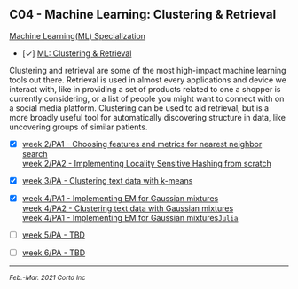 ## C04 - Machine Learning: Clustering & Retrieval

  [Machine Learning(ML) Specialization](https://www.coursera.org/specializations/machine-learning)

  - [✓] [ML: Clustering & Retrieval](https://www.coursera.org/learn/ml-clustering-and-retrieval)

Clustering and retrieval are some of the most high-impact machine learning tools out there.
Retrieval is used in almost every applications and device we interact with, like in providing a set of products related to one a shopper is currently considering,
or a list of people you might want to connect with on a social media platform.
Clustering can be used to aid retrieval, but is a more broadly useful tool for automatically discovering structure in data, like uncovering groups of similar patients.

  - [x] [week 2/PA1 - Choosing features and metrics for nearest neighbor search](https://github.com/pascal-p/ML_UW_Spec/blob/main/C04/w02/C04w02_nb_pa1.ipynb)<br />
        [week 2/PA2 - Implementing Locality Sensitive Hashing from scratch](https://github.com/pascal-p/ML_UW_Spec/blob/main/C04/w02/C04w02_nb_pa2.ipynb)<br />

  - [x] [week 3/PA - Clustering text data with k-means](https://github.com/pascal-p/ML_UW_Spec/blob/main/C04/w03/C04w03_nb_pa.ipynb)<br />

  - [x] [week 4/PA1 - Implementing EM for Gaussian mixtures](https://github.com/pascal-p/ML_UW_Spec/blob/main/C04/w04/C04w04_nb_pa1.ipynb)<br />
        [week 4/PA2 - Clustering text data with Gaussian mixtures](https://github.com/pascal-p/ML_UW_Spec/blob/main/C04/w04/C04w04_nb_pa2.ipynb)<br />
        [week 4/PA1 - Implementing EM for Gaussian mixtures`Julia`](https://github.com/pascal-p/ML_UW_Spec/blob/main/C04/w04/C04w04_nb_pa1.jl)<br />

  - [ ] [week 5/PA - TBD]()

  - [ ] [week 6/PA - TBD]()

<hr />
<p><sub><em>Feb.-Mar. 2021 Corto Inc</sub></em></p>

